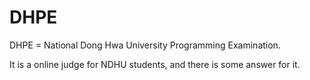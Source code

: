 # DHPE

DHPE = National Dong Hwa University Programming Examination.

It is a online judge for NDHU students, and there is some answer for it.